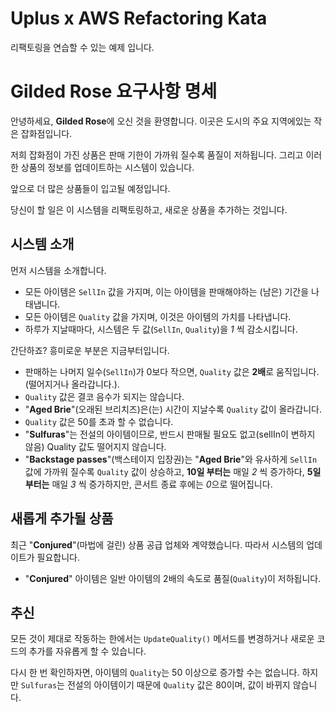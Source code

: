 # Uplus x AWS Refactoring Kata
리팩토링을 연습할 수 있는 예제 입니다.

# Gilded Rose 요구사항 명세

안녕하세요, **Gilded Rose**에 오신 것을 환영합니다. 이곳은 도시의 주요 지역에있는 작은 잡화점입니다.

저희 잡화점이 가진 상품은 판매 기한이 가까워 질수록 품질이 저하됩니다. 그리고 이러한 상품의 정보를 업데이트하는 시스템이 있습니다.

앞으로 더 많은 상품들이 입고될 예정입니다.

당신이 할 일은 이 시스템을 리팩토링하고, 새로운 상품을 추가하는 것입니다.

## 시스템 소개
먼저 시스템을 소개합니다.

- 모든 아이템은 `SellIn` 값을 가지며, 이는 아이템을 판매해야하는 (남은) 기간을 나태냅니다.
- 모든 아이템은 `Quality` 값을 가지며, 이것은 아이템의 가치를 나타냅니다.
- 하루가 지날때마다, 시스템은 두 값(`SellIn`, `Quality`)을 *1* 씩 감소시킵니다.

간단하죠? 흥미로운 부분은 지금부터입니다.

- 판매하는 나머지 일수(`SellIn`)가 0보다 작으면, `Quality` 값은 **2배**로 움직입니다.(떨어지거나 올라갑니다.).
- `Quality` 값은 결코 음수가 되지는 않습니다.
- "**Aged Brie**"(오래된 브리치즈)은(는) 시간이 지날수록 `Quality` 값이 올라갑니다.
- `Quality` 값은 50를 초과 할 수 없습니다.
- "**Sulfuras**"는 전설의 아이템이므로, 반드시 판매될 필요도 없고(sellIn이 변하지 않음) Quality 값도 떨어지지 않습니다.
- "**Backstage passes**"(백스테이지 입장권)는 "**Aged Brie**"와 유사하게 `SellIn` 값에 가까워 질수록 `Quality` 값이 상승하고, **10일 부터는** 매일 *2* 씩 증가하다, **5일 부터는** 매일 *3* 씩 증가하지만, 콘서트 종료 후에는 *0*으로 떨어집니다.

## 새롭게 추가될 상품

최근 "**Conjured**"(마법에 걸린) 상품 공급 업체와 계약했습니다. 따라서 시스템의 업데이트가 필요합니다.

- "**Conjured**" 아이템은 일반 아이템의 2배의 속도로 품질(`Quality`)이 저하됩니다.

## 추신

모든 것이 제대로 작동하는 한에서는 `UpdateQuality()` 메서드를 변경하거나 새로운 코드의 추가를 자유롭게 할 수 있습니다.

다시 한 번 확인하자면, 아이템의 `Quality`는 50 이상으로 증가할 수는 없습니다. 하지만 `Sulfuras`는 전설의 아이템이기 때문에 `Quality` 값은 80이며, 값이 바뀌지 않습니다.
